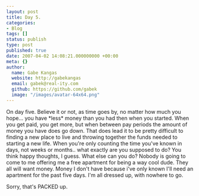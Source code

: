 ```yaml
---
layout: post
title: Day 5.
categories:
- Blog
tags: []
status: publish
type: post
published: true
date: 2007-04-02 14:08:21.000000000 +00:00
meta: {}
author:
  name: Gabe Kangas
  website: http://gabekangas
  email: gabek@real-ity.com
  github: https://github.com/gabek
  image: "/images/avatar-64x64.png"
---
```

On day five. Believe it or not, as time goes by, no matter how much you hope\... you have \*less\* money than you had then when you started.  When you get paid, you get more, but when between pay periods the amount of money you have does go down. That does lead it to be pretty difficult to finding a new place to live and throwing together the funds needed to starting a new life. When you\'re only counting the time you\'ve known in days, not weeks or months.. what exactly are you supposed to do? You think happy thoughts, I guess. What else can you do? Nobody is going to come to me offering me a free apartment for being a way cool dude. They all will want money. Money I don\'t have because i\'ve only known I\'ll need an apartment for the past
five days. I\'m all dressed up, with nowhere to go.

Sorry, that\'s PACKED up.
